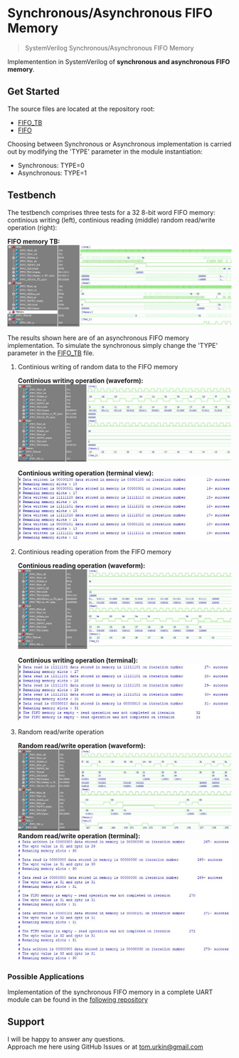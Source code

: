 # Synchronous/Asynchronous FIFO Memory

> SystemVerilog Synchronous/Asynchronous FIFO Memory  

Implementention in SystemVerilog of __synchronous and asynchronous FIFO memory__.  

## Get Started

The source files  are located at the repository root:

- [FIFO_TB](./FIFO_TB.sv)
- [FIFO](./FIFO.sv)

Choosing between Synchronous or Asynchronous implementation is carried out by modifying the 'TYPE' parameter in the module instantiation:
- Synchronous: TYPE=0
- Asynchronous: TYPE=1

## Testbench

The testbench comprises three tests for a 32 8-bit word FIFO memory: continious writing (left), continious reading (middle) random read/write operation (right):

**FIFO memory TB:**
	![FIFO memory TB](./docs/read_write_mix.JPG) 

The results shown here are of an asynchronous FIFO memory implementation. To simulate the synchronous simply change the 'TYPE' parameter in the [FIFO_TB](./FIFO_TB.sv) file.

1.	Continious writing of random data to the FIFO memory

	**Continious writing operation (waveform):**
		![Continious writing operation](./docs/write_zoom.JPG) 

	**Continious writing operation (terminal view):**
		![QuestaSim wave window](./docs/write_zoom_2.JPG)  
	
	
2.	Continious reading operation from the FIFO memory  
	
	**Continious reading operation (waveform):**
		![QuestaSim terminal window](./docs/read_zoom.JPG) 

	**Continious writing operation (terminal):**
		![QuestaSim wave window](./docs/read_zoom_2.JPG)  
	
3.	Random read/write operation 

	**Random read/write operation (waveform):**
		![Random read/write operation](./docs/random.JPG) 
	**Random read/write operation (terminal):**
		![Random read/write operation](./docs/random_2.JPG) 



### Possible Applications

Implementation of the synchronous FIFO memory in a complete UART module can be found in the [following repository](https://github.com/tom-urkin/UART)

## Support

I will be happy to answer any questions.  
Approach me here using GitHub Issues or at tom.urkin@gmail.com